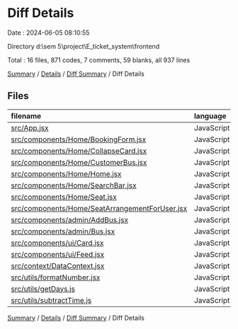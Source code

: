 # Diff Details

Date : 2024-06-05 08:10:55

Directory d:\\sem 5\\project\\E_ticket_system\\frontend

Total : 16 files,  871 codes, 7 comments, 59 blanks, all 937 lines

[Summary](results.md) / [Details](details.md) / [Diff Summary](diff.md) / Diff Details

## Files
| filename | language | code | comment | blank | total |
| :--- | :--- | ---: | ---: | ---: | ---: |
| [src/App.jsx](/src/App.jsx) | JavaScript | 5 | 0 | 1 | 6 |
| [src/components/Home/BookingForm.jsx](/src/components/Home/BookingForm.jsx) | JavaScript | 267 | 0 | 26 | 293 |
| [src/components/Home/CollapseCard.jsx](/src/components/Home/CollapseCard.jsx) | JavaScript | 58 | 1 | 6 | 65 |
| [src/components/Home/CustomerBus.jsx](/src/components/Home/CustomerBus.jsx) | JavaScript | 172 | 1 | 3 | 176 |
| [src/components/Home/Home.jsx](/src/components/Home/Home.jsx) | JavaScript | 10 | 0 | 0 | 10 |
| [src/components/Home/SearchBar.jsx](/src/components/Home/SearchBar.jsx) | JavaScript | 15 | 0 | 2 | 17 |
| [src/components/Home/Seat.jsx](/src/components/Home/Seat.jsx) | JavaScript | 46 | 0 | 4 | 50 |
| [src/components/Home/SeatArrangementForUser.jsx](/src/components/Home/SeatArrangementForUser.jsx) | JavaScript | 98 | 0 | 4 | 102 |
| [src/components/admin/AddBus.jsx](/src/components/admin/AddBus.jsx) | JavaScript | 29 | 0 | 2 | 31 |
| [src/components/admin/Bus.jsx](/src/components/admin/Bus.jsx) | JavaScript | 25 | 0 | 2 | 27 |
| [src/components/ui/Card.jsx](/src/components/ui/Card.jsx) | JavaScript | 84 | 0 | -1 | 83 |
| [src/components/ui/Feed.jsx](/src/components/ui/Feed.jsx) | JavaScript | 4 | 0 | 0 | 4 |
| [src/context/DataContext.jsx](/src/context/DataContext.jsx) | JavaScript | 21 | 0 | -1 | 20 |
| [src/utils/formatNumber.jsx](/src/utils/formatNumber.jsx) | JavaScript | 8 | 0 | 2 | 10 |
| [src/utils/getDays.js](/src/utils/getDays.js) | JavaScript | 14 | 0 | 2 | 16 |
| [src/utils/subtractTime.js](/src/utils/subtractTime.js) | JavaScript | 15 | 5 | 7 | 27 |

[Summary](results.md) / [Details](details.md) / [Diff Summary](diff.md) / Diff Details